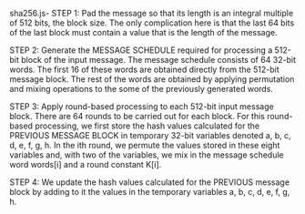 
sha256.js- 
STEP 1: Pad the message so that its length is an integral multiple of
512 bits, the block size. The only complication here is that the last
64 bits of the last block must contain a value that is the length of
the message.

STEP 2: Generate the MESSAGE SCHEDULE required for processing
a 512-bit block of the input message. The message schedule consists
of 64 32-bit words. The first 16 of these words are obtained directly
from the 512-bit message block. The rest of the words are obtained
by applying permutation and mixing operations to the some of the
previously generated words.

STEP 3: Apply round-based processing to each 512-bit input message
block. There are 64 rounds to be carried out for each block. For this
round-based processing, we first store the hash values calculated for
the PREVIOUS MESSAGE BLOCK in temporary 32-bit variables
denoted a, b, c, d, e, f, g, h. In the ith round, we permute the values
stored in these eight variables and, with two of the variables, we mix
in the message schedule word words[i] and a round constant K[i].

STEP 4: We update the hash values calculated for the PREVIOUS
message block by adding to it the values in the temporary variables
a, b, c, d, e, f, g, h.
